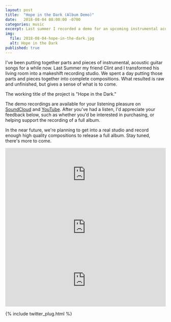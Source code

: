 ```yaml
---
layout: post
title:  "Hope in the Dark (Album Demo)"
date:   2018-08-04 08:00:00 -0700
categories: music
excerpt: Last summer I recorded a demo for an upcoming instrumental acoustic guitar album.
img:
  file: 2018-08-04-hope-in-the-dark.jpg
  alt: Hope in the Dark
published: true
---
```


I've been putting together parts and pieces of instrumental, acoustic guitar songs for a while now. Last Summer my friend Clint and I transformed his living room into a makeshift recording studio. We spent a day putting those parts and pieces together into complete compositions. What resulted is raw and unfinished, but gives a sense of what is to come.

The working title of the project is "Hope in the Dark."

The demo recordings are available for your listening pleasure on <a href="https://soundcloud.com/jeffdoolittle/sets/hope-in-the-dark" target="_blank">SoundCloud</a> and <a href="https://www.youtube.com/playlist?list=PLPYkyQO5Bq3QDskM05kb-szUDIFCZIMtQ" target="_blank">YouTube</a>. After you've had a listen, I'd appreciate your feedback below, such as whether you'd be interested in purchasing, or helping support the recording of a full album.

In the near future, we're planning to get into a real studio and record enough high quality compositions to release a full album. Stay tuned, there's more to come.

<iframe width="100%" height="166" scrolling="no" frameborder="no" allow="autoplay" src="https://w.soundcloud.com/player/?url=https%3A//api.soundcloud.com/tracks/480817197&color=%23ff5500&auto_play=false&hide_related=false&show_comments=true&show_user=true&show_reposts=false&show_teaser=true"></iframe>

<iframe width="100%" height="166" scrolling="no" frameborder="no" allow="autoplay" src="https://w.soundcloud.com/player/?url=https%3A//api.soundcloud.com/tracks/480817215&color=%23ff5500&auto_play=false&hide_related=false&show_comments=true&show_user=true&show_reposts=false&show_teaser=true"></iframe>

<iframe width="100%" height="166" scrolling="no" frameborder="no" allow="autoplay" src="https://w.soundcloud.com/player/?url=https%3A//api.soundcloud.com/tracks/480817221&color=%23ff5500&auto_play=false&hide_related=false&show_comments=true&show_user=true&show_reposts=false&show_teaser=true"></iframe>

{% include twitter_plug.html %}